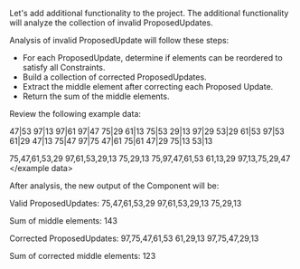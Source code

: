 Let's add additional functionality to the project.  The additional functionality will analyze the collection of invalid ProposedUpdates.

Analysis of invalid ProposedUpdate will follow these steps:
- For each ProposedUpdate, determine if elements can be reordered to satisfy all Constraints.
- Build a collection of corrected ProposedUpdates.
- Extract the middle element after correcting each Proposed Update.
- Return the sum of the middle elements.

Review the following example data:

<example data>
47|53
97|13
97|61
97|47
75|29
61|13
75|53
29|13
97|29
53|29
61|53
97|53
61|29
47|13
75|47
97|75
47|61
75|61
47|29
75|13
53|13

75,47,61,53,29
97,61,53,29,13
75,29,13
75,97,47,61,53
61,13,29
97,13,75,29,47
</example data>

After analysis, the new output of the Component will be:

<output>
Valid ProposedUpdates:
75,47,61,53,29
97,61,53,29,13
75,29,13

Sum of middle elements:
143

Corrected ProposedUpdates:
97,75,47,61,53
61,29,13
97,75,47,29,13

Sum of corrected middle elements:
123
</output>
